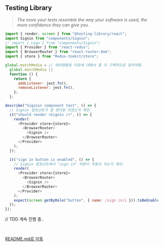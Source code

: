 ## Testing Library

> _The more your tests resemble the way your software is used, the more confidence they can give you._

```js
import { render, screen } from "@testing-library/react";
import Signin from "components/Signin";
// import { Logo } from "components/Signin";
import { Provider } from "react-redux";
import { BrowserRouter } from "react-router-dom";
import { store } from "Redux-tookit/store";

global.matchMedia = // 에러핸들링 이유에 대해서 좀 더 구체적으로 찾아야함.
  global.matchMedia ||
  function () {
    return {
      addListener: jest.fn(),
      removeListener: jest.fn(),
    };
  };

describe("Siginin component test", () => {
  // Signin 컴포넌트가 잘 렌더링 되었는지 확인.
  it("should render <Signin />", () => {
    render(
      <Provider store={store}>
        <BrowserRouter>
          <Signin />
        </BrowserRouter>
      </Provider>
    );
  });

  it("sign in button is enabled", () => {
    // Signin 컴포넌트에서 "sign in" 버튼이 작동이 되는지 확인.
    render(
      <Provider store={store}>
        <BrowserRouter>
          <Signin />
        </BrowserRouter>
      </Provider>
    );
    expect(screen.getByRole("button", { name: /sign in/i })).toBeEnabled();
  });
});
```

// TDD 계속 진행 중..

<br>

[README.md로 이동](../../README.md)
